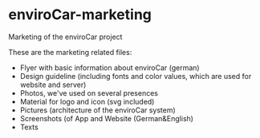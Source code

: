 enviroCar-marketing
===================
Marketing of the enviroCar project

These are the marketing related files:   
* Flyer with basic information about enviroCar (german)  
* Design guideline (including fonts and color values, which are used for website and server)  
* Photos, we've used on several presences  
* Material for logo and icon (svg included)  
* Pictures (architecture of the enviroCar system)  
* Screenshots (of App and Website (German&English)  
* Texts